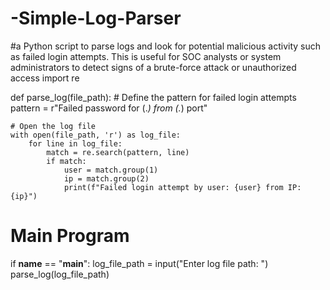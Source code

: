 # -Simple-Log-Parser
#a Python script to parse logs and look for potential malicious activity such as failed login attempts. This is useful for SOC analysts or system administrators to detect signs of a brute-force attack or unauthorized access
import re

def parse_log(file_path):
    # Define the pattern for failed login attempts
    pattern = r"Failed password for (.*) from (.*) port"

    # Open the log file
    with open(file_path, 'r') as log_file:
        for line in log_file:
            match = re.search(pattern, line)
            if match:
                user = match.group(1)
                ip = match.group(2)
                print(f"Failed login attempt by user: {user} from IP: {ip}")

# Main Program
if __name__ == "__main__":
    log_file_path = input("Enter log file path: ")
    parse_log(log_file_path)
